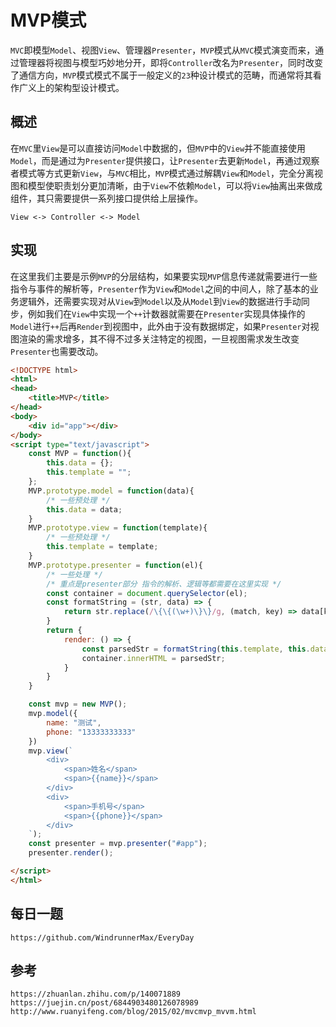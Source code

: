 # MVP模式
`MVC`即模型`Model`、视图`View`、管理器`Presenter`，`MVP`模式从`MVC`模式演变而来，通过管理器将视图与模型巧妙地分开，即将`Controller`改名为`Presenter`，同时改变了通信方向，`MVP`模式模式不属于一般定义的`23`种设计模式的范畴，而通常将其看作广义上的架构型设计模式。

## 概述
在`MVC`里`View`是可以直接访问`Model`中数据的，但`MVP`中的`View`并不能直接使用`Model`，而是通过为`Presenter`提供接口，让`Presenter`去更新`Model`，再通过观察者模式等方式更新`View`，与`MVC`相比，`MVP`模式通过解耦`View`和`Model`，完全分离视图和模型使职责划分更加清晰，由于`View`不依赖`Model`，可以将`View`抽离出来做成组件，其只需要提供一系列接口提供给上层操作。


```
View <-> Controller <-> Model
```

## 实现

在这里我们主要是示例`MVP`的分层结构，如果要实现`MVP`信息传递就需要进行一些指令与事件的解析等，`Presenter`作为`View`和`Model`之间的中间人，除了基本的业务逻辑外，还需要实现对从`View`到`Model`以及从`Model`到`View`的数据进行手动同步，例如我们在`View`中实现一个`++`计数器就需要在`Presenter`实现具体操作的`Model`进行`++`后再`Render`到视图中，此外由于没有数据绑定，如果`Presenter`对视图渲染的需求增多，其不得不过多关注特定的视图，一旦视图需求发生改变`Presenter`也需要改动。

```html
<!DOCTYPE html>
<html>
<head>
    <title>MVP</title>
</head>
<body>
    <div id="app"></div>
</body>
<script type="text/javascript">
    const MVP = function(){
        this.data = {};
        this.template = "";
    };
    MVP.prototype.model = function(data){
        /* 一些预处理 */
        this.data = data;
    }
    MVP.prototype.view = function(template){
        /* 一些预处理 */
        this.template = template;
    }
    MVP.prototype.presenter = function(el){
        /* 一些处理 */
        /* 重点是presenter部分 指令的解析、逻辑等都需要在这里实现 */
        const container = document.querySelector(el);
        const formatString = (str, data) => {
            return str.replace(/\{\{(\w+)\}\}/g, (match, key) => data[key] === void 0 ? "" : data[key]);
        }
        return {
            render: () => {
                const parsedStr = formatString(this.template, this.data);
                container.innerHTML = parsedStr;
            }
        }
    }

    const mvp = new MVP();
    mvp.model({
        name: "测试",
        phone: "13333333333"
    })
    mvp.view(`
        <div>
            <span>姓名</span>
            <span>{{name}}</span>
        </div>
        <div>
            <span>手机号</span>
            <span>{{phone}}</span>
        </div>
    `);
    const presenter = mvp.presenter("#app");
    presenter.render();

</script>
</html>
```


## 每日一题

```
https://github.com/WindrunnerMax/EveryDay
```

## 参考

```
https://zhuanlan.zhihu.com/p/140071889
https://juejin.cn/post/6844903480126078989
http://www.ruanyifeng.com/blog/2015/02/mvcmvp_mvvm.html
```

